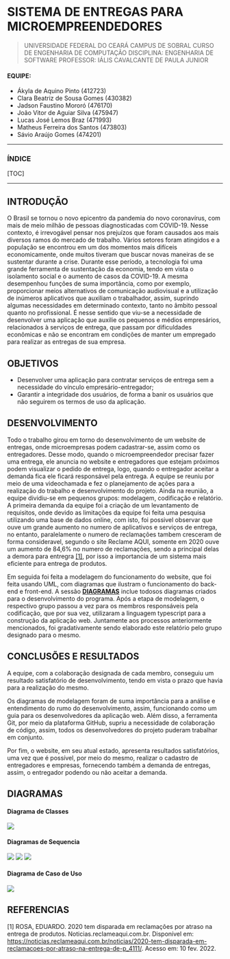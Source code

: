 # SISTEMA DE ENTREGAS PARA MICROEMPREENDEDORES

>  UNIVERSIDADE FEDERAL DO CEARÁ CAMPUS DE SOBRAL
>  CURSO DE ENGENHARIA DE COMPUTAÇÃO 
>  DISCIPLINA: ENGENHARIA DE SOFTWARE
>  PROFESSOR: IÁLIS CAVALCANTE DE PAULA JUNIOR

#### EQUIPE:
- Ákyla de Aquino Pinto (412723)
- Clara Beatriz de Sousa Gomes (430382)
- Jadson Faustino Mororó (476170)
- João Vitor de Aguiar Silva (475947)
- Lucas José Lemos Braz (471993)
- Matheus Ferreira dos Santos (473803)
- Sávio Araújo Gomes (474201)

- - -
### ÍNDICE
[TOC]

- - -
## INTRODUÇÃO

O Brasil se tornou o novo epicentro da pandemia do novo coronavírus, com mais de meio milhão de pessoas diagnosticadas com COVID-19. Nesse contexto, é irrevogável pensar nos prejuízos que foram causados aos mais diversos ramos do mercado de trabalho. Vários setores foram atingidos e a população se encontrou em um dos momentos mais difíceis economicamente, onde muitos tiveram que buscar novas maneiras de se sustentar durante a crise. 
Durante esse período, a tecnologia foi uma grande ferramenta de sustentação da economia, tendo em vista o isolamento social e o aumento de casos da COVID-19. A mesma desempenhou funções de suma importância, como por exemplo, proporcionar meios alternativos de comunicação audiovisual e a utilização de inúmeros aplicativos que auxiliam o trabalhador, assim, suprindo algumas necessidades em determinado contexto, tanto no âmbito pessoal quanto no profissional.
É nesse sentido que viu-se a necessidade de desenvolver uma aplicação que auxilie os pequenos e médios empresários, relacionados à serviços de entrega, que passam por dificuldades econômicas e não se encontram em condições de manter um empregado para realizar as entregas de sua empresa.


## OBJETIVOS
- Desenvolver uma aplicação para contratar serviços de entrega sem a necessidade do vínculo empresário-entregador;
- Garantir a integridade dos usuários, de forma a banir os usuários que não seguirem os termos de uso da aplicação.


## DESENVOLVIMENTO
Todo o trabalho girou em torno do desenvolvimento de um website de entregas, onde microempresas podem cadastrar-se, assim como os entregadores. Desse modo, quando o microempreendedor precisar fazer uma entrega, ele anuncia no website e entregadores que estejam próximos podem visualizar o pedido de entrega, logo, quando o entregador aceitar a demanda fica ele ficará responsável pela entrega.
A equipe se reuniu por meio de uma videochamada e fez o planejamento de ações para a realização do trabalho e desenvolvimento do projeto. Ainda na reunião, a equipe dividiu-se em pequenos grupos: modelagem, codificação e relatório.
A primeira demanda da equipe foi a criação de um levantamento de requisitos, onde devido as limitações da equipe foi feita uma pesquisa utilizando uma base de dados online, com isto, foi possivel observar que ouve um grande aumento no numero de aplicativos e serviços de entrega, no entanto, paralelamente o numero de reclamações tambem cresceram de forma consideravel, segundo o site Reclame AQUI, somente em 2020 ouve um aumento de 84,6% no numero de reclamações, sendo a principal delas a demora para entregra [[1]](#teste), por isso a importancia de um sistema mais eficiente para entrega de produtos.

Em seguida foi feita a modelagem do funcionamento do website, que foi feita usando UML, com diagramas que ilustram o funcionamento do back-end e front-end. A sessão [**DIAGRAMAS**](#diagramas) inclue todosos diagramas criados para o desenvolvimento do programa.
Após a etapa de modelagem, o respectivo grupo passou a vez para os membros responsáveis pela codificação, que por sua vez, utilizaram a linguagem typescript para a construção da aplicação web. Juntamente aos processos anteriormente mencionados, foi gradativamente sendo elaborado este relatório pelo grupo designado para o mesmo.



## CONCLUSÕES E RESULTADOS

A equipe, com a colaboração designada de cada membro, conseguiu um resultado satisfatório de desenvolvimento, tendo em vista o prazo que havia para a realização do mesmo.

Os diagramas de modelagem foram de suma importância para a análise e entendimento do rumo do desenvolvimento, assim, funcionando como um guia para os desenvolvedores da aplicação web. Além disso, a ferramenta Git, por meio da plataforma GitHub, supriu a necessidade de colaboração de código, assim, todos os desenvolvedores do projeto puderam trabalhar em conjunto.

Por fim, o website, em seu atual estado, apresenta resultados satisfatórios, uma vez que é possível, por meio do mesmo, realizar o cadastro de entregadores e empresas, fornecendo também a demanda de entregas, assim, o entregador podendo ou não aceitar a demanda.

## <a name="diagrama"></a> DIAGRAMAS

#### Diagrama de Classes

![](https://i.imgur.com/qphnGnS.png)


#### Diagramas de Sequencia

![](https://i.imgur.com/kM6HlYC.png)
![](https://i.imgur.com/klEw29M.png)
![](https://i.imgur.com/9AWg2DR.png)



#### Diagrama de Caso de Uso
![](https://i.imgur.com/EztQHbd.png)



## REFERENCIAS
<a name="teste">[1]</a> ROSA, EDUARDO. 2020 tem disparada em reclamações por atraso na entrega de produtos. Noticias.reclameaqui.com.br. Disponível em: <https://noticias.reclameaqui.com.br/noticias/2020-tem-disparada-em-reclamacoes-por-atraso-na-entrega-de-p_4111/>. Acesso em: 10  fev.  2022.


